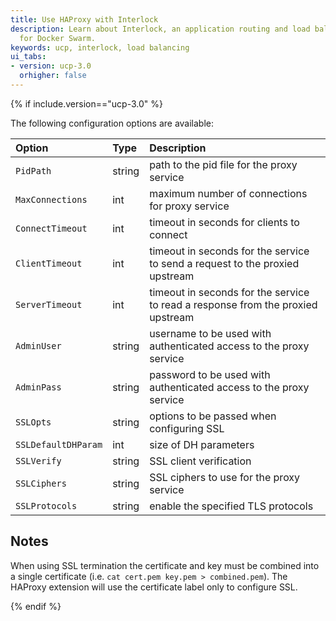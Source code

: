 ```yaml
---
title: Use HAProxy with Interlock
description: Learn about Interlock, an application routing and load balancing system
  for Docker Swarm.
keywords: ucp, interlock, load balancing
ui_tabs:
- version: ucp-3.0
  orhigher: false
---
```


{% if include.version=="ucp-3.0" %}

The following configuration options are available:

| Option              | Type   | Description                                                                     |
|:--------------------|:-------|:--------------------------------------------------------------------------------|
| `PidPath`           | string | path to the pid file for the proxy service                                      |
| `MaxConnections`    | int    | maximum number of connections for proxy service                                 |
| `ConnectTimeout`    | int    | timeout in seconds for clients to connect                                       |
| `ClientTimeout`     | int    | timeout in seconds for the service to send a request to the proxied upstream    |
| `ServerTimeout`     | int    | timeout in seconds for the service to read a response from the proxied upstream |
| `AdminUser`         | string | username to be used with authenticated access to the proxy service              |
| `AdminPass`         | string | password to be used with authenticated access to the proxy service              |
| `SSLOpts`           | string | options to be passed when configuring SSL                                       |
| `SSLDefaultDHParam` | int    | size of DH parameters                                                           |
| `SSLVerify`         | string | SSL client verification                                                         |
| `SSLCiphers`        | string | SSL ciphers to use for the proxy service                                        |
| `SSLProtocols`      | string | enable the specified TLS protocols                                              |

## Notes

When using SSL termination the certificate and key must be combined into a single certificate (i.e. `cat cert.pem key.pem > combined.pem`).  The HAProxy extension
will use the certificate label only to configure SSL.

{% endif %}
